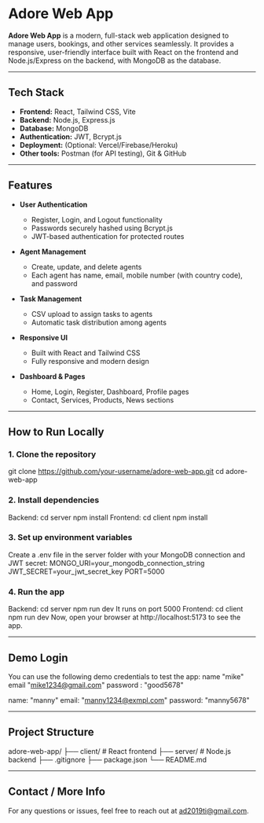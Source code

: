 # Adore Web App

**Adore Web App** is a modern, full-stack web application designed to manage users, bookings, and other services seamlessly. It provides a responsive, user-friendly interface built with React on the frontend and Node.js/Express on the backend, with MongoDB as the database.

---

##  Tech Stack

- **Frontend:** React, Tailwind CSS, Vite  
- **Backend:** Node.js, Express.js  
- **Database:** MongoDB  
- **Authentication:** JWT, Bcrypt.js  
- **Deployment:** (Optional: Vercel/Firebase/Heroku)  
- **Other tools:** Postman (for API testing), Git & GitHub

---

##  Features

- **User Authentication**  
  - Register, Login, and Logout functionality  
  - Passwords securely hashed using Bcrypt.js  
  - JWT-based authentication for protected routes  

- **Agent Management**  
  - Create, update, and delete agents  
  - Each agent has name, email, mobile number (with country code), and password  

- **Task Management**  
  - CSV upload to assign tasks to agents  
  - Automatic task distribution among agents  

- **Responsive UI**  
  - Built with React and Tailwind CSS  
  - Fully responsive and modern design  

- **Dashboard & Pages**  
  - Home, Login, Register, Dashboard, Profile pages  
  - Contact, Services, Products, News sections  

---

##  How to Run Locally

### 1. Clone the repository
git clone https://github.com/your-username/adore-web-app.git
cd adore-web-app
### 2. Install dependencies
Backend:
cd server
npm install
Frontend:
cd client
npm install
### 3. Set up environment variables
Create a .env file in the server folder with your MongoDB connection and JWT secret:
MONGO_URI=your_mongodb_connection_string
JWT_SECRET=your_jwt_secret_key
PORT=5000
### 4. Run the app
Backend:
cd server
npm run dev
It runs on port 5000
Frontend:
cd client
npm run dev
Now, open your browser at http://localhost:5173 to see the app.

----

##  Demo Login
You can use the following demo credentials to test the app:
name "mike"
email "mike1234@gmail.com"
password : "good5678"

name: "manny"
email: "manny1234@exmpl.com"
password: "manny5678"

----

## Project Structure

adore-web-app/
├── client/          # React frontend
├── server/          # Node.js backend
├── .gitignore
├── package.json
└── README.md

----

## Contact / More Info
For any questions or issues, feel free to reach out at ad2019ti@gmail.com.

